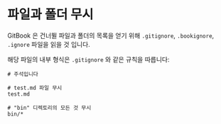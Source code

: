 # 파일과 폴더 무시

GitBook 은 건너뛸 파일과 폴더의 목록을 얻기 위해 `.gitignore`, `.bookignore`, `.ignore` 파일을 읽을 것 입니다.

해당 파일의 내부 형식은 `.gitignore` 와 같은 규칙을 따릅니다:

```
# 주석입니다

# test.md 파일 무시
test.md

# "bin" 디렉토리의 모든 것 무시
bin/*
```
